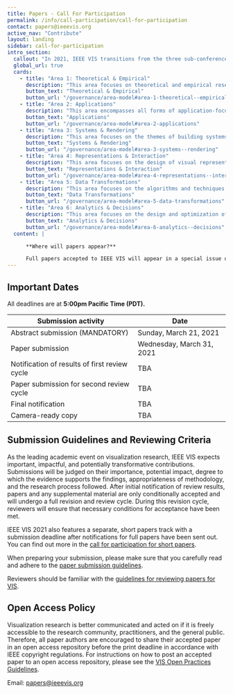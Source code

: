 ```yaml
---
title: Papers - Call For Participation
permalink: /info/call-participation/call-for-participation
contact: papers@ieeevis.org
active_nav: "Contribute"
layout: landing
sidebar: call-for-participation
intro_section:
  callout: "In 2021, IEEE VIS transitions from the three sub-conferences (VAST, InfoVis, and SciVis) to one unified conference. IEEE VIS 2021 is now soliciting novel research contributions and innovative applications in all areas of visualization."
  global_url: true
  cards:
    - title: "Area 1: Theoretical & Empirical"
      description: "This area focuses on theoretical and empirical research topics that aim to establish the foundation of VIS as a scientific subject."
      button_text: "Theoretical & Empirical"
      button_url: "/governance/area-model#area-1-theoretical--empirical"
    - title: "Area 2: Applications"
      description: "This area encompasses all forms of application-focused research."
      button_text: "Applications"
      button_url: "/governance/area-model#area-2-applications"
    - title: "Area 3: Systems & Rendering"
      description: "This area focuses on the themes of building systems, algorithms for rendering, and alternate input and output modalities."
      button_text: "Systems & Rendering"
      button_url: "/governance/area-model#area-3-systems--rendering"
    - title: "Area 4: Representations & Interaction"
      description: "This area focuses on the design of visual representations and interaction techniques for different types of data, users, and visualization tasks."
      button_text: "Representations & Interaction"
      button_url: "/governance/area-model#area-4-representations--interaction"
    - title: "Area 5: Data Transformations"
      description: "This area focuses on the algorithms and techniques that transform data from one form to another to enable effective and efficient visual mapping as required by the intended visual representations."
      button_text: "Data Transformations"
      button_url: "/governance/area-model#area-5-data-transformations"
    - title: "Area 6: Analytics & Decisions"
      description: "This area focuses on the design and optimization of integrated workflows for visual data analysis, knowledge discovery, decision support, machine learning, and other data intelligence tasks."
      button_text: "Analytics & Decisions"
      button_url: "/governance/area-model#area-6-analytics--decisions"
  content: |

      **Where will papers appear?**

      Full papers accepted to IEEE VIS will appear in a special issue of the IEEE Transactions on Visualization and Computer Graphics (TVCG) and will be indexed in [IEEE Xplore](https://ieeexplore.ieee.org/).
---
```


## Important Dates

All deadlines are at **5:00pm Pacific Time (PDT).**

| Submission activity | Date |
|---------------------|------|
| Abstract submission (MANDATORY) | Sunday, March 21, 2021 |
| Paper submission | Wednesday, March 31, 2021 |
| Notification of results of first review cycle | TBA |
| Paper submission for second review cycle | TBA |
| Final notification | TBA |
| Camera-ready copy | TBA |

## Submission Guidelines and Reviewing Criteria

As the leading academic event on visualization research, IEEE VIS expects important, impactful, and potentially transformative contributions. Submissions will be judged on their importance, potential impact, degree to which the evidence supports the findings, appropriateness of methodology, and the research process followed. After initial notification of review results, papers and any supplemental material are only conditionally accepted and will undergo a full revision and review cycle. During this revision cycle, reviewers will ensure that necessary conditions for acceptance have been met.

IEEE VIS 2021 also features a separate, short papers track with a submission deadline after notifications for full papers have been sent out. You can find out more in the [call for participation for short papers](shortpapers).

When preparing your submission, please make sure that you carefully read and adhere to the [paper submission guidelines](paper-submission-guidelines).

Reviewers should be familiar with the [guidelines for reviewing papers for VIS](review-instructions).

## Open Access Policy

Visualization research is better communicated and acted on if it is freely accessible to the research community, practitioners, and the general public. Therefore, all paper authors are encouraged to share their accepted paper in an open access repository before the print deadline in accordance with IEEE copyright regulations. For instructions on how to post an accepted paper to an open access repository, please see the [VIS Open Practices Guidelines](/year/2021/info/open-practices/open-practices).

Email: [papers@ieeevis.org](mailto:papers@ieeevis.org)
